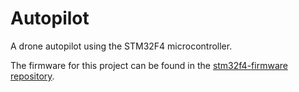 # Autopilot
A drone autopilot using the STM32F4 microcontroller.

The firmware for this project can be found in the [stm32f4-firmware repository](https://github.com/r-oung/stm32f4-firmware).
